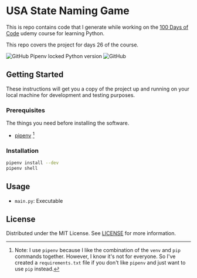 # USA State Naming Game

This is repo contains code that I generate while working on the [100 Days of Code](https://www.udemy.com/course/100-days-of-code/) udemy course for learning Python.

This repo covers the project for days 26 of the course.

![GitHub Pipenv locked Python version](https://img.shields.io/github/pipenv/locked/python-version/darkstar-holdings-edu/python_nato_alphabet)
![GitHub](https://img.shields.io/github/license/darkstar-holdings-edu/python_nato_alphabet)

## Getting Started

These instructions will get you a copy of the project up and running on your local machine for development and testing purposes.

### Prerequisites

The things you need before installing the software.

- [pipenv](https://pipenv.pypa.io/en/latest/index.html) [^1]

[^1]: Note: I use `pipenv` because I like the combination of the `venv` and `pip` commands together. However, I know it's not for everyone. So I've created a `requirements.txt` file if you don't like `pipenv` and just want to use `pip` instead.

### Installation

```sh
pipenv install --dev
pipenv shell
```

## Usage

- `main.py`: Executable

## License

Distributed under the MIT License. See [LICENSE](https://github.com/darkstar-holdings-edu/python_nato_alphabet/blob/master/LICENSE) for more information.
